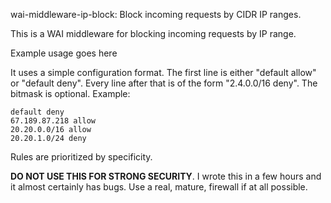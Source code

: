 wai-middleware-ip-block: Block incoming requests by CIDR IP ranges.

This is a WAI middleware for blocking incoming requests by IP range.

Example usage goes here

It uses a simple configuration format. The first line is either "default allow"
or "default deny". Every line after that is of the form "2.4.0.0/16 deny". The
bitmask is optional. Example:
```
default deny
67.189.87.218 allow
20.20.0.0/16 allow
20.20.1.0/24 deny
```

Rules are prioritized by specificity.

**DO NOT USE THIS FOR STRONG SECURITY**. I wrote this in a few hours and it
almost certainly has bugs. Use a real, mature, firewall if at all possible.
